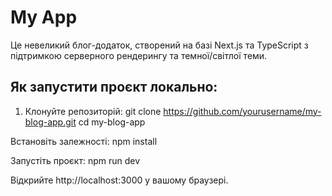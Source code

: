 # My App

Це невеликий блог-додаток, створений на базі Next.js та TypeScript з підтримкою серверного рендерингу та темної/світлої теми.

## Як запустити проєкт локально:

1. Клонуйте репозиторій:
   git clone https://github.com/yourusername/my-blog-app.git
   cd my-blog-app
   
Встановіть залежності:
npm install

Запустіть проєкт:
npm run dev

Відкрийте http://localhost:3000 у вашому браузері.
